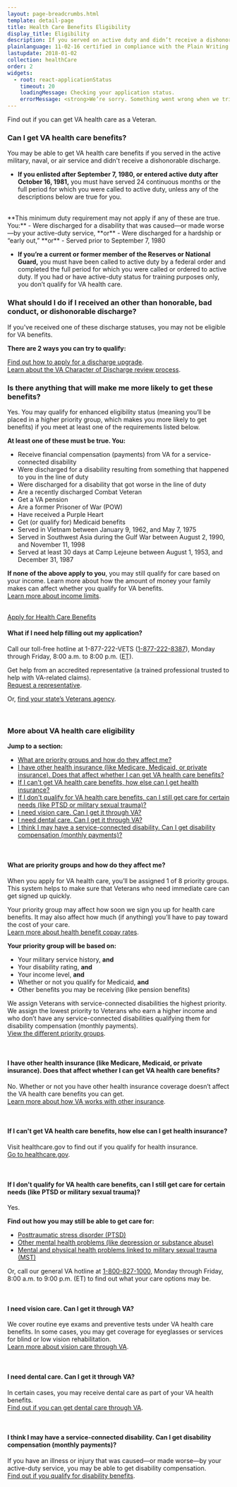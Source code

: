 ```yaml
---
layout: page-breadcrumbs.html
template: detail-page
title: Health Care Benefits Eligibility
display_title: Eligibility
description: If you served on active duty and didn’t receive a dishonorable discharge, you may qualify for VA health care benefits. Find out if you're eligible for VA health care.
plainlanguage: 11-02-16 certified in compliance with the Plain Writing Act
lastupdate: 2018-01-02
collection: healthCare
order: 2
widgets:
  - root: react-applicationStatus
    timeout: 20
    loadingMessage: Checking your application status.
    errorMessage: <strong>We’re sorry. Something went wrong when we tried to load your saved application.</strong><br/>Please try refreshing your browser in a few minutes.
---
```

<div itemscope itemtype="http://schema.org/FAQPage">
<div itemprop="description" class="va-introtext">

Find out if you can get VA health care as a Veteran.

</div>

<div class="feature" markdown=“1” itemscope itemtype="http://schema.org/Question">

<h3 itemprop="name">Can I get VA health care benefits?</h3>
<div itemprop="acceptedAnswer" itemscope itemtype="http://schema.org/Answer">
<div itemprop="text">

You may be able to get VA health care benefits if you served in the active military, naval, or air service and didn't receive a dishonorable discharge.

- **If you enlisted after September 7, 1980, or entered active duty after October 16, 1981,** you must have served 24 continuous months or the full period for which you were called to active duty, unless any of the descriptions below are true for you.</br>
</br>
**This minimum duty requirement may not apply if any of these are true. You:**
  - Were discharged for a disability that was caused—or made worse—by your active-duty service, **or**
  - Were discharged for a hardship or “early out,” **or**
  - Served prior to September 7, 1980

- **If you’re a current or former member of the Reserves or National Guard,** you must have been called to active duty by a federal order and completed the full period for which you were called or ordered to active duty. If you had or have active-duty status for training purposes only, you don’t qualify for VA health care.

### What should I do if I received an other than honorable, bad conduct, or dishonorable discharge?

If you've received one of these discharge statuses, you may not be eligible for VA benefits.

**There are 2 ways you can try to qualify:**

[Find out how to apply for a discharge upgrade](/discharge-upgrade-instructions/).<br/>
[Learn about the VA Character of Discharge review process](/discharge-upgrade-instructions/#other-options).

</div>
</div>
</div>

<div class="feature" markdown=“1” itemscope itemtype="http://schema.org/Question">

<h3 itemprop="name">Is there anything that will make me more likely to get these benefits?</h3>
<div itemprop="acceptedAnswer" itemscope itemtype="http://schema.org/Answer">
<div itemprop="text">

Yes. You may qualify for enhanced eligibility status (meaning you’ll be placed in a higher priority group, which makes you more likely to get benefits) if you meet at least one of the requirements listed below.

**At least one of these must be true. You:** 

- Receive financial compensation (payments) from VA for a service-connected disability
- Were discharged for a disability resulting from something that happened to you in the line of duty
- Were discharged for a disability that got worse in the line of duty
- Are a recently discharged Combat Veteran
- Get a VA pension
- Are a former Prisoner of War (POW)
- Have received a Purple Heart
- Get (or qualify for) Medicaid benefits
- Served in Vietnam between January 9, 1962, and May 7, 1975
- Served in Southwest Asia during the Gulf War between August 2, 1990, and November 11, 1998
- Served at least 30 days at Camp Lejeune between August 1, 1953, and December 31, 1987

**If none of the above apply to you**, you may still qualify for care based on your income. Learn more about how the amount of money your family makes can affect whether you qualify for VA benefits. <br>
[Learn more about income limits](http://nationalincomelimits.vaftl.us/).

</div>
</div>
</div>

<div markdown="0"><br></div>

<div id="react-applicationStatus" class="static-page-widget">
  <a class="usa-button-primary va-button-primary" href="/health-care/apply/application/">Apply for Health Care Benefits</a>
</div>

<div itemscope itemtype="http://schema.org/Question">

<h4 itemprop="name">What if I need help filling out my application?</h4>
<div itemprop="acceptedAnswer" itemscope itemtype="http://schema.org/Answer">
<div itemprop="text">

Call our toll-free hotline at 1-877-222-VETS (<a href="tel:+1-877-222-8387">1-877-222-8387</a>), Monday through Friday, 8:00 a.m. to 8:00 p.m. (<abbr title="eastern time">ET</abbr>).

Get help from an accredited representative (a trained professional trusted to help with VA-related claims). <br>
[Request a representative](https://www.ebenefits.va.gov/ebenefits/about/feature?feature=request-vso-representative).

Or, [find your state’s Veterans agency](https://www.va.gov/statedva.htm).

</div>
</div>
</div>
<div markdown="0"><br></div>

### More about VA health care eligibility

**Jump to a section:**

- [What are priority groups and how do they affect me?](#priority-groups)
- [I have other health insurance (like Medicare, Medicaid, or private insurance). Does that affect whether I can get VA health care benefits?](#other-health-insurance)
- [If I can't get VA health care benefits, how else can I get health insurance?](#cannot-get)
- [If I don't qualify for VA health care benefits, can I still get care for certain needs (like PTSD or military sexual trauma)?](#certain-needs)
- [I need vision care. Can I get it through VA?](#vision-care)
- [I need dental care. Can I get it through VA?](#dental-care)
- [I think I may have a service-connected disability. Can I get disability compensation (monthly payments)?](#disability-compensation)

<br>

<span id="priority-groups"></span>

<div itemscope itemtype="http://schema.org/Question">

<h4 itemprop="name">What are priority groups and how do they affect me?</h4>
<div itemprop="acceptedAnswer" itemscope itemtype="http://schema.org/Answer">
<div itemprop="text">

When you apply for VA health care, you’ll be assigned 1 of 8 priority groups. This system helps to make sure that Veterans who need immediate care can get signed up quickly.

Your priority group may affect how soon we sign you up for health care benefits. It may also affect how much (if anything) you’ll have to pay toward the cost of your care.<br/>
[Learn more about health benefit copay rates](https://www.va.gov/HEALTHBENEFITS/cost/copay_rates.asp).

**Your priority group will be based on:**

- Your military service history, **and**
- Your disability rating, **and**
- Your income level, **and**
- Whether or not you qualify for Medicaid, **and**
- Other benefits you may be receiving (like pension benefits)

We assign Veterans with service-connected disabilities the highest priority. We assign the lowest priority to Veterans who earn a higher income and who don’t have any service-connected disabilities qualifying them for disability compensation (monthly payments).<br/>
[View the different priority groups](https://www.va.gov/HEALTHBENEFITS/resources/priority_groups.asp).

</div>
</div>
</div>
<br>

<span id="other-health-insurance"></span>

<div itemscope itemtype="http://schema.org/Question">

<h4 itemprop="name">I have other health insurance (like Medicare, Medicaid, or private insurance). Does that affect whether I can get VA health care benefits?</h4>
<div itemprop="acceptedAnswer" itemscope itemtype="http://schema.org/Answer">
<div itemprop="text">

No. Whether or not you have other health insurance coverage doesn’t affect the VA health care benefits you can get. <br/>
[Learn more about how VA works with other insurance](/health-care/about-va-health-care/va-health-care-and-other-insurance/).

</div>
</div>
</div>
<br>

<span id="cannot-get"></span>

<div itemscope itemtype="http://schema.org/Question">

<h4 itemprop="name">If I can't get VA health care benefits, how else can I get health insurance?</h4>
<div itemprop="acceptedAnswer" itemscope itemtype="http://schema.org/Answer">
<div itemprop="text">

Visit healthcare.gov to find out if you qualify for health insurance.<br/>
[Go to healthcare.gov](https://www.healthcare.gov/). <br/>

</div>
</div>
</div>
<br>

<span id="certain-needs"></span>
<div itemscope itemtype="http://schema.org/Question">

<h4 itemprop="name">If I don't qualify for VA health care benefits, can I still get care for certain needs (like PTSD or military sexual trauma)?</h4>
<div itemprop="acceptedAnswer" itemscope itemtype="http://schema.org/Answer">
<div itemprop="text">

Yes. 

**Find out how you may still be able to get care for:**

- [Posttraumatic stress disorder (PTSD)](/health-care/health-conditions/mental-health/ptsd/#no-benefits)
- [Other mental health problems (like depression or substance abuse)](/health-care/health-conditions/mental-health/#no-benefits)
- [Mental and physical health problems linked to military sexual trauma (MST)](/health-care/health-conditions/military-sexual-trauma/#no-benefits)

Or, call our general VA hotline at <a href="tel:+1phonenumber">1-800-827-1000</a>, Monday through Friday, 8:00 a.m. to 9:00 p.m. (ET) to find out what your care options may be.

</div>
</div>
</div>
<br>  

<span id="vision-care"></span>

<div itemscope itemtype="http://schema.org/Question">

<h4 itemprop="name">I need vision care. Can I get it through VA?</h4>
<div itemprop="acceptedAnswer" itemscope itemtype="http://schema.org/Answer">
<div itemprop="text">

We cover routine eye exams and preventive tests under VA health care benefits. In some cases, you may get coverage for eyeglasses or services for blind or low vision rehabilitation. <br/>
[Learn more about vision care through VA](/health-care/about-va-health-care/vision-care/).

</div>
</div>
</div>
<br>

<span id="dental-care"></span>

<div itemscope itemtype="http://schema.org/Question">

<h4 itemprop="name">I need dental care. Can I get it through VA?</h4>
<div itemprop="acceptedAnswer" itemscope itemtype="http://schema.org/Answer">
<div itemprop="text">

In certain cases, you may receive dental care as part of your VA health benefits. <br/>
[Find out if you can get dental care through VA](/health-care/about-va-health-care/dental-care/).

</div>
</div>
</div>
<br>

<span id="disability-compensation"></span>

<div itemscope itemtype="http://schema.org/Question">

<h4 itemprop="name">I think I may have a service-connected disability. Can I get disability compensation (monthly payments)?</h4>
<div itemprop="acceptedAnswer" itemscope itemtype="http://schema.org/Answer">
<div itemprop="text">

If you have an illness or injury that was caused—or made worse—by your active-duty service, you may be able to get disability compensation. <br/>
[Find out if you qualify for disability benefits](/disability-benefits/eligibility/).

</div>
</div>
</div>
<div markdown="0"><br></div>
</div>

